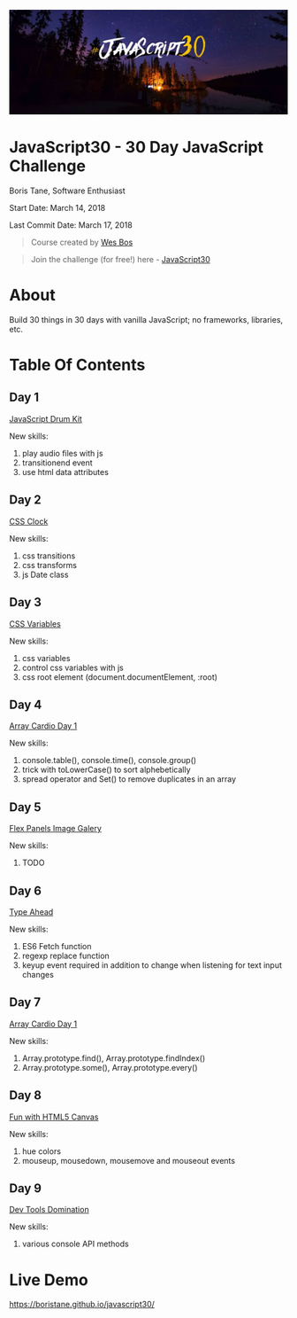 ![](img/js30-banner.jpg)

# JavaScript30 - 30 Day JavaScript Challenge

Boris Tane, Software Enthusiast 

Start Date: March 14, 2018

Last Commit Date: March 17, 2018

>Course created by [Wes Bos](https://github.com/wesbos)

>Join the challenge (for free!) here - [JavaScript30](https://javascript30.com/account)


# About

Build 30 things in 30 days with vanilla JavaScript; no frameworks, libraries, etc.

# Table Of Contents

## Day 1

[JavaScript Drum Kit](views/day1.html)

New skills:
1. play audio files with js
2. transitionend event
3. use html data attributes

## Day 2

[CSS Clock](views/day2.html)

New skills:
1. css transitions
2. css transforms
3. js Date class

## Day 3

[CSS Variables](views/day3.html)

New skills:
1. css variables
2. control css variables with js
3. css root element (document.documentElement, :root)

## Day 4

[Array Cardio Day 1](views/day4.html)

New skills:
1. console.table(), console.time(), console.group()
2. trick with toLowerCase() to sort alphebetically
3. spread operator and Set() to remove duplicates in an array

## Day 5

[Flex Panels Image Galery](views/day5.html)

New skills:
1. TODO

## Day 6

[Type Ahead](views/day6.html)

New skills:
1. ES6 Fetch function
2. regexp replace function
3. keyup event required in addition to change when listening for text input changes

## Day 7

[Array Cardio Day 1](views/day7.html)

New skills:
1. Array.prototype.find(), Array.prototype.findIndex() 
2. Array.prototype.some(), Array.prototype.every()

## Day 8

[Fun with HTML5 Canvas](views/day8.html)

New skills:
1. hue colors
2. mouseup, mousedown, mousemove and mouseout events

## Day 9

[Dev Tools Domination](views/day9.html)

New skills:
1. various console API methods

# Live Demo

https://boristane.github.io/javascript30/
